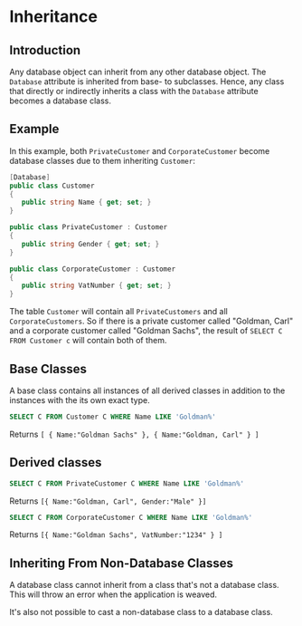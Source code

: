 # Inheritance

## Introduction

Any database object can inherit from any other database object. The `Database` attribute is inherited from base- to subclasses. Hence, any class that directly or indirectly inherits a class with the `Database` attribute becomes a database class.

## Example

In this example, both `PrivateCustomer` and `CorporateCustomer` become database classes due to them inheriting `Customer`:

```csharp
[Database]
public class Customer
{
   public string Name { get; set; }
}

public class PrivateCustomer : Customer
{
   public string Gender { get; set; }
}

public class CorporateCustomer : Customer
{
   public string VatNumber { get; set; }
}
```

The table `Customer` will contain all `PrivateCustomers` and all `CorporateCustomers`. So if there is a private customer called "Goldman, Carl" and a corporate customer called "Goldman Sachs", the result of `SELECT C FROM Customer c` will contain both of them.

## Base Classes

A base class contains all instances of all derived classes in addition to the instances with the its own exact type.

```sql
SELECT C FROM Customer C WHERE Name LIKE 'Goldman%'
```

Returns `[ { Name:"Goldman Sachs" }, { Name:"Goldman, Carl" } ]`

## Derived classes

```sql
SELECT C FROM PrivateCustomer C WHERE Name LIKE 'Goldman%'
```

Returns `[{ Name:"Goldman, Carl", Gender:"Male" }]`

```sql
SELECT C FROM CorporateCustomer C WHERE Name LIKE 'Goldman%'
```

Returns `[{ Name:"Goldman Sachs", VatNumber:"1234" } ]`

## Inheriting From Non-Database Classes

A database class cannot inherit from a class that's not a database class. This will throw an error when the application is weaved.

It's also not possible to cast a non-database class to a database class.

